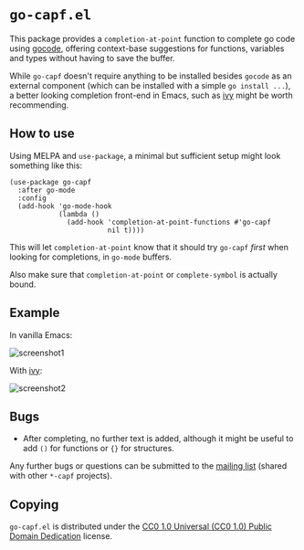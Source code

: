 `go-capf.el`
============

This package provides a `completion-at-point` function to complete go
code using [gocode], offering context-base suggestions for functions,
variables and types without having to save the buffer.

While `go-capf` doesn't require anything to be installed besides
`gocode` as an external component (which can be installed with a simple
`go install ...`), a better looking completion front-end in Emacs, such
as [ivy] might be worth recommending.

How to use
----------

Using MELPA and `use-package`, a minimal but sufficient setup might look
something like this:

	(use-package go-capf
	  :after go-mode
	  :config
	  (add-hook 'go-mode-hook
				(lambda ()
				  (add-hook 'completion-at-point-functions #'go-capf
							nil t))))

This will let `completion-at-point` know that it should try `go-capf`
_first_ when looking for completions, in `go-mode` buffers.

Also make sure that `completion-at-point` or `complete-symbol` is
actually bound.

Example
-------

In vanilla Emacs:

![screenshot1]

With [ivy]:

![screenshot2]

Bugs
----

- After completing, no further text is added, although it might be
  useful to add `()` for functions or `{}` for structures.

Any further bugs or questions can be submitted to the [mailing list][]
(shared with other `*-capf` projects).

Copying
-------

`go-capf.el` is distributed under the [CC0 1.0 Universal (CC0 1.0)
Public Domain Dedication][cc0] license.

[gocode]: https://github.com/mdempsky/gocode
[ivy]: https://github.com/abo-abo/swiper#ivy
[screenshot1]: https://files.catbox.moe/jx8681.png
[screenshot2]: https://files.catbox.moe/jt2tdl.png
[mailing list]: https://lists.sr.ht/~zge/capf
[cc0]: https://creativecommons.org/publicdomain/zero/1.0/deed

